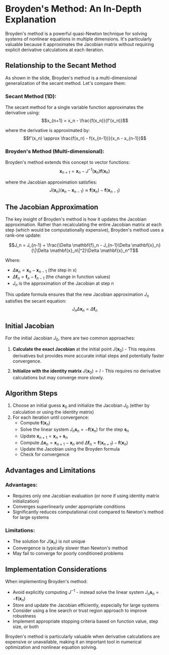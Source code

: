 # Broyden's Method: An In-Depth Explanation

Broyden's method is a powerful quasi-Newton technique for solving systems of nonlinear equations in multiple dimensions. It's particularly valuable because it approximates the Jacobian matrix without requiring explicit derivative calculations at each iteration.

## Relationship to the Secant Method

As shown in the slide, Broyden's method is a multi-dimensional generalization of the secant method. Let's compare them:

### Secant Method (1D):
The secant method for a single variable function approximates the derivative using:
$$x_{n+1} = x_n - \frac{f(x_n)}{f'(x_n)}$$

where the derivative is approximated by:
$$f'(x_n) \approx \frac{f(x_n) - f(x_{n-1})}{x_n - x_{n-1}}$$

### Broyden's Method (Multi-dimensional):
Broyden's method extends this concept to vector functions:
$$\mathbf{x}_{n+1} = \mathbf{x}_n - J^{-1}(\mathbf{x}_n)\mathbf{f}(\mathbf{x}_n)$$

where the Jacobian approximation satisfies:
$$J(\mathbf{x}_n)(\mathbf{x}_n - \mathbf{x}_{n-1}) \approx \mathbf{f}(\mathbf{x}_n) - \mathbf{f}(\mathbf{x}_{n-1})$$

## The Jacobian Approximation

The key insight of Broyden's method is how it updates the Jacobian approximation. Rather than recalculating the entire Jacobian matrix at each step (which would be computationally expensive), Broyden's method uses a rank-one update:

$$J_n = J_{n-1} + \frac{\Delta \mathbf{f}_n - J_{n-1}\Delta \mathbf{x}_n}{\|\Delta \mathbf{x}_n\|^2}\Delta \mathbf{x}_n^T$$

Where:
- $\Delta \mathbf{x}_n = \mathbf{x}_n - \mathbf{x}_{n-1}$ (the step in x)
- $\Delta \mathbf{f}_n = \mathbf{f}_n - \mathbf{f}_{n-1}$ (the change in function values)
- $J_n$ is the approximation of the Jacobian at step n

This update formula ensures that the new Jacobian approximation $J_n$ satisfies the secant equation:
$$J_n \Delta \mathbf{x}_n = \Delta \mathbf{f}_n$$

## Initial Jacobian

For the initial Jacobian $J_0$, there are two common approaches:

1. **Calculate the exact Jacobian** at the initial point $J(\mathbf{x}_0)$ - This requires derivatives but provides more accurate initial steps and potentially faster convergence.

2. **Initialize with the identity matrix** $J(\mathbf{x}_0) = I$ - This requires no derivative calculations but may converge more slowly.

## Algorithm Steps

1. Choose an initial guess $\mathbf{x}_0$ and initialize the Jacobian $J_0$ (either by calculation or using the identity matrix)
2. For each iteration until convergence:
   - Compute $\mathbf{f}(\mathbf{x}_n)$
   - Solve the linear system $J_n \mathbf{s}_n = -\mathbf{f}(\mathbf{x}_n)$ for the step $\mathbf{s}_n$
   - Update $\mathbf{x}_{n+1} = \mathbf{x}_n + \mathbf{s}_n$
   - Compute $\Delta \mathbf{x}_n = \mathbf{x}_{n+1} - \mathbf{x}_n$ and $\Delta \mathbf{f}_n = \mathbf{f}(\mathbf{x}_{n+1}) - \mathbf{f}(\mathbf{x}_n)$
   - Update the Jacobian using the Broyden formula
   - Check for convergence

## Advantages and Limitations

### Advantages:
- Requires only one Jacobian evaluation (or none if using identity matrix initialization)
- Converges superlinearly under appropriate conditions
- Significantly reduces computational cost compared to Newton's method for large systems

### Limitations:
- The solution for $J(\mathbf{x}_n)$ is not unique
- Convergence is typically slower than Newton's method
- May fail to converge for poorly conditioned problems

## Implementation Considerations

When implementing Broyden's method:
- Avoid explicitly computing $J^{-1}$ - instead solve the linear system $J_n \mathbf{s}_n = -\mathbf{f}(\mathbf{x}_n)$
- Store and update the Jacobian efficiently, especially for large systems
- Consider using a line search or trust region approach to improve robustness
- Implement appropriate stopping criteria based on function value, step size, or both

Broyden's method is particularly valuable when derivative calculations are expensive or unavailable, making it an important tool in numerical optimization and nonlinear equation solving.
